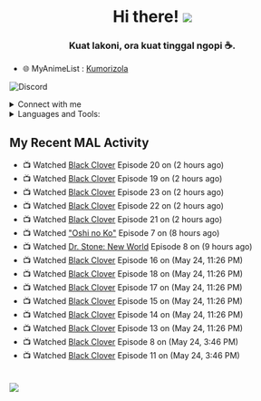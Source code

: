 <h1 align="center">Hi there! <img src="https://media.giphy.com/media/hvRJCLFzcasrR4ia7z/giphy.gif" width="25px"> </h1>
<h3 align="center">Kuat lakoni, ora kuat tinggal ngopi ☕.</h3>

- 🌐 MyAnimeList : [Kumorizola](https://myanimelist.net/animelist/Kumorizola)

![Discord](https://discord.c99.nl/widget/theme-3/761213268009943051.png)
<details>
      <summary>Connect with me</summary>
    <p align="left">
        <a href="https://www.facebook.com/kumori.hartley.1" target="blank"><img align="center"
                src="https://raw.githubusercontent.com/rahuldkjain/github-profile-readme-generator/master/src/images/icons/Social/facebook.svg"
                alt="kumori hartley" height="30" width="40" /></a>
        <a href="https://www.instagram.com/kumorizola/" target="blank"><img align="center"
                src="https://raw.githubusercontent.com/rahuldkjain/github-profile-readme-generator/master/src/images/icons/Social/instagram.svg"
                alt="kumorizola" height="30" width="40" /></a>
        <a href="https://discord.com" target="blank"><img align="center"
                src="https://raw.githubusercontent.com/rahuldkjain/github-profile-readme-generator/master/src/images/icons/Social/discord.svg"
                alt="Kumori#5882" height="30" width="40" /></a>
    </p>
</details>

<details>
    <summary align="left">Languages and Tools:</summary>
<p align="left">
      <a href="https://www.w3schools.com/css/" target="_blank">
        <img src="https://raw.githubusercontent.com/devicons/devicon/master/icons/css3/css3-original-wordmark.svg"
            alt="css3" width="40" height="40" /> </a> <a href="https://www.w3.org/html/" target="_blank"> <img
            src="https://raw.githubusercontent.com/devicons/devicon/master/icons/html5/html5-original-wordmark.svg"
            alt="html5" width="40" height="40" /> </a> <a href="https://www.java.com" target="_blank"> <img
            src="https://raw.githubusercontent.com/devicons/devicon/master/icons/java/java-original.svg" alt="java"
            width="40" height="40" /> </a> <a href="https://developer.mozilla.org/en-US/docs/Web/JavaScript"
            target="_blank"> <img
            src="https://raw.githubusercontent.com/devicons/devicon/master/icons/javascript/javascript-original.svg"
            alt="javascript" width="40" height="40" /> </a> <a href="https://nodejs.org" target="_blank"> <img
            src="https://raw.githubusercontent.com/devicons/devicon/master/icons/nodejs/nodejs-original-wordmark.svg"
            alt="nodejs" width="40" height="40" /> </a> <a href="https://www.python.org" target="_blank"> <img
            src="https://raw.githubusercontent.com/devicons/devicon/master/icons/python/python-original.svg"
            alt="python" width="40" height="40" /> </a> <a href="https://www.typescriptlang.org/" target="_blank"> <img
            src="https://raw.githubusercontent.com/devicons/devicon/master/icons/typescript/typescript-original.svg" 
            alt="typescript" width="40" height="40" /> </a> <a href="https://www.photoshop.com/en" target="_blank"> <img
            src="https://upload.wikimedia.org/wikipedia/commons/a/af/Adobe_Photoshop_CC_icon.svg" alt="photoshop" width="40" height="40"/> </a>
            <a href="https://www.adobe.com/products/premiere.html" target="_blank"> <img
            src="https://upload.wikimedia.org/wikipedia/commons/4/40/Adobe_Premiere_Pro_CC_icon.svg" alt="Premiere pro" width="40" height="40"/> </a>
            <a href="https://www.adobe.com/in/products/illustrator.html" target="_blank"> <img 
            src="https://upload.wikimedia.org/wikipedia/commons/f/fb/Adobe_Illustrator_CC_icon.svg" alt="illustrator" width="40" height="40"/> </a>
      
 </details>
 
 <h2> My Recent MAL Activity</h2>
<!-- MAL_ACTIVITY:start -->

- 📺 Watched [Black Clover](https://MyAnimeList.net/anime.php?id=34572) Episode 20 on (2 hours ago)
- 📺 Watched [Black Clover](https://MyAnimeList.net/anime.php?id=34572) Episode 19 on (2 hours ago)
- 📺 Watched [Black Clover](https://MyAnimeList.net/anime.php?id=34572) Episode 23 on (2 hours ago)
- 📺 Watched [Black Clover](https://MyAnimeList.net/anime.php?id=34572) Episode 22 on (2 hours ago)
- 📺 Watched [Black Clover](https://MyAnimeList.net/anime.php?id=34572) Episode 21 on (2 hours ago)
- 📺 Watched ["Oshi no Ko"](https://MyAnimeList.net/anime.php?id=52034) Episode 7 on (8 hours ago)
- 📺 Watched [Dr. Stone: New World](https://MyAnimeList.net/anime.php?id=48549) Episode 8 on (9 hours ago)
- 📺 Watched [Black Clover](https://MyAnimeList.net/anime.php?id=34572) Episode 16 on (May 24, 11:26 PM)
- 📺 Watched [Black Clover](https://MyAnimeList.net/anime.php?id=34572) Episode 18 on (May 24, 11:26 PM)
- 📺 Watched [Black Clover](https://MyAnimeList.net/anime.php?id=34572) Episode 17 on (May 24, 11:26 PM)
- 📺 Watched [Black Clover](https://MyAnimeList.net/anime.php?id=34572) Episode 15 on (May 24, 11:26 PM)
- 📺 Watched [Black Clover](https://MyAnimeList.net/anime.php?id=34572) Episode 14 on (May 24, 11:26 PM)
- 📺 Watched [Black Clover](https://MyAnimeList.net/anime.php?id=34572) Episode 13 on (May 24, 11:26 PM)
- 📺 Watched [Black Clover](https://MyAnimeList.net/anime.php?id=34572) Episode 8 on (May 24, 3:46 PM)
- 📺 Watched [Black Clover](https://MyAnimeList.net/anime.php?id=34572) Episode 11 on (May 24, 3:46 PM)

<!-- MAL_ACTIVITY:end -->

  
<h2 align="left"> <img src="https://media.discordapp.net/attachments/918405470073520168/919220018355523584/ezgif.com-gif-maker_1.gif">
